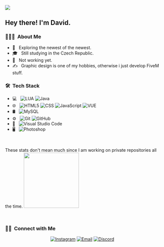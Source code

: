 <img src="https://avatars.githubusercontent.com/u/66186593?v=4">

<h2> Hey there! I'm David.</h2>

<h3> 👨🏻‍💻 &nbsp;About Me </h3>

- 🤔 &nbsp; Exploring the newest of the newest.
- 🎓 &nbsp; Still studying in the Czech Republic.
- 💼 &nbsp; Not working yet.
- ✍️ &nbsp; Graphic design is one of my hobbies, otherwise i just develop FiveM stuff.

<h3> 🛠 &nbsp;Tech Stack</h3>

- 💻 &nbsp;
  ![LUA](https://img.shields.io/badge/LUA-LUA-brightgreen)
  ![Java](https://img.shields.io/badge/-Java-333333?style=flat&logo=Java&logoColor=007396)
- 🌐 &nbsp;
  ![HTML5](https://img.shields.io/badge/-HTML5-333333?style=flat&logo=HTML5)
  ![CSS](https://img.shields.io/badge/-CSS-333333?style=flat&logo=CSS3&logoColor=1572B6)
  ![JavaScript](https://img.shields.io/badge/-JavaScript-333333?style=flat&logo=javascript)
  ![VUE](https://img.shields.io/badge/VUE-Vue.js-red)
- 🛢 &nbsp;
  ![MySQL](https://img.shields.io/badge/-MySQL-333333?style=flat&logo=mysql)
- ⚙️ &nbsp;
  ![Git](https://img.shields.io/badge/-Git-333333?style=flat&logo=git)
  ![GitHub](https://img.shields.io/badge/-GitHub-333333?style=flat&logo=github)
- 🔧 &nbsp;
  ![Visual Studio Code](https://img.shields.io/badge/-Visual%20Studio%20Code-333333?style=flat&logo=visual-studio-code&logoColor=007ACC)
- 🖥 &nbsp;
  ![Photoshop](https://img.shields.io/badge/-Photoshop-333333?style=flat&logo=adobe-photoshop)

<br/>


These stats don't mean much since I am working on private repositories all the time.
<a href="https://github.com/dollarpryncHD">
  <img height="180em" src="https://github-readme-stats.vercel.app/api?username=dollarpryncHD&theme=buefy&show_icons=true" />
</a>

<br/>

<h3> 🤝🏻 &nbsp;Connect with Me </h3>

<p align="center">
<a href="https://www.instagram.com/panettonemy/"><img alt="Instagram" src="https://img.shields.io/badge/IG-Instagram-red"></a>
<a href="czesmokie@gmail.com"><img alt="Email" src="https://img.shields.io/badge/Email-czesmokie@gmail.com-blue?style=flat-square&logo=gmail"></a>
<a href="David HD#5798"><img alt="Discord" src="https://img.shields.io/badge/DISC-Discord-blue"></a>
</p>

